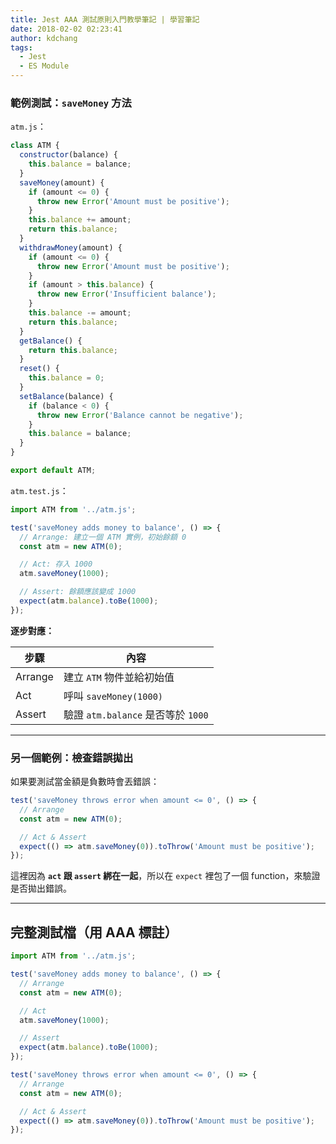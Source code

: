 ```yaml
---
title: Jest AAA 測試原則入門教學筆記 | 學習筆記
date: 2018-02-02 02:23:41
author: kdchang
tags:
  - Jest
  - ES Module
---
```


### **範例測試：`saveMoney` 方法**

`atm.js`：

```js
class ATM {
  constructor(balance) {
    this.balance = balance;
  }
  saveMoney(amount) {
    if (amount <= 0) {
      throw new Error('Amount must be positive');
    }
    this.balance += amount;
    return this.balance;
  }
  withdrawMoney(amount) {
    if (amount <= 0) {
      throw new Error('Amount must be positive');
    }
    if (amount > this.balance) {
      throw new Error('Insufficient balance');
    }
    this.balance -= amount;
    return this.balance;
  }
  getBalance() {
    return this.balance;
  }
  reset() {
    this.balance = 0;
  }
  setBalance(balance) {
    if (balance < 0) {
      throw new Error('Balance cannot be negative');
    }
    this.balance = balance;
  }
}

export default ATM;
```

`atm.test.js`：

```js
import ATM from '../atm.js';

test('saveMoney adds money to balance', () => {
  // Arrange: 建立一個 ATM 實例，初始餘額 0
  const atm = new ATM(0);

  // Act: 存入 1000
  atm.saveMoney(1000);

  // Assert: 餘額應該變成 1000
  expect(atm.balance).toBe(1000);
});
```

**逐步對應：**

| 步驟    | 內容                               |
| ------- | ---------------------------------- |
| Arrange | 建立 `ATM` 物件並給初始值          |
| Act     | 呼叫 `saveMoney(1000)`             |
| Assert  | 驗證 `atm.balance` 是否等於 `1000` |

---

### **另一個範例：檢查錯誤拋出**

如果要測試當金額是負數時會丟錯誤：

```js
test('saveMoney throws error when amount <= 0', () => {
  // Arrange
  const atm = new ATM(0);

  // Act & Assert
  expect(() => atm.saveMoney(0)).toThrow('Amount must be positive');
});
```

這裡因為 **`act` 跟 `assert` 綁在一起**，所以在 `expect` 裡包了一個 function，來驗證是否拋出錯誤。

---

## **完整測試檔（用 AAA 標註）**

```js
import ATM from '../atm.js';

test('saveMoney adds money to balance', () => {
  // Arrange
  const atm = new ATM(0);

  // Act
  atm.saveMoney(1000);

  // Assert
  expect(atm.balance).toBe(1000);
});

test('saveMoney throws error when amount <= 0', () => {
  // Arrange
  const atm = new ATM(0);

  // Act & Assert
  expect(() => atm.saveMoney(0)).toThrow('Amount must be positive');
});
```
